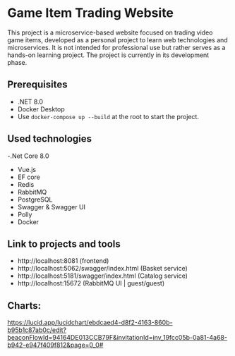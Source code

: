 # Game Item Trading Website
This project is a microservice-based website focused on trading video game items, developed as a personal project to learn web technologies and microservices. It is not intended for professional use but rather serves as a hands-on learning project. The project is currently in its development phase.

## Prerequisites
- .NET 8.0
- Docker Desktop
- Use `docker-compose up --build` at the root to start the project.

## Used technologies
-.Net Core 8.0
- Vue.js 
- EF core
- Redis
- RabbitMQ
- PostgreSQL
- Swagger & Swagger UI
- Polly
- Docker


## Link to projects and tools
- http://localhost:8081 (frontend)
- http://localhost:5062/swagger/index.html (Basket service)
- http://localhost:5181/swagger/index.html (Catalog service)
- http://localhost:15672 (RabbitMQ UI | guest/guest)
  
## Charts:
https://lucid.app/lucidchart/ebdcaed4-d8f2-4163-860b-b95b1c87ab0c/edit?beaconFlowId=94164DE013CCB79F&invitationId=inv_19fcc05b-0a81-4a68-b942-e947f409f812&page=0_0#
